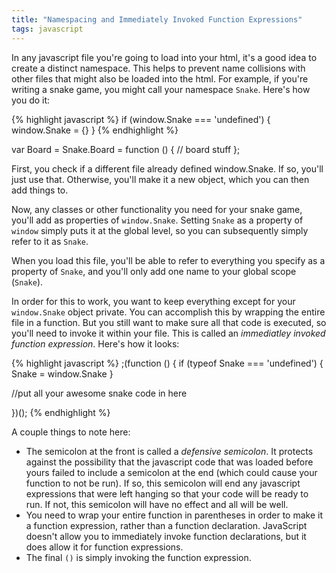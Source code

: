 ```yaml
---
title: "Namespacing and Immediately Invoked Function Expressions"
tags: javascript
---
```


In any javascript file you're going to load into your html, it's a good idea to create a distinct namespace. This helps to prevent name collisions with other files that might also be loaded into the html. For example, if you're writing a snake game, you might call your namespace `Snake`. Here's how you do it:

{% highlight javascript %}
if (window.Snake === 'undefined') {
  window.Snake = {}
}
{% endhighlight %}

var Board = Snake.Board = function () {
  // board stuff
};
    
First, you check if a different file already defined window.Snake. If so, you'll just use that. Otherwise, you'll make it a new object, which you can then add things to. 

Now, any classes or other functionality you need for your snake game, you'll add as properties of `window.Snake`. Setting `Snake` as a property of `window` simply puts it at the global level, so you can subsequently simply refer to it as `Snake`.

When you load this file, you'll be able to refer to everything you specify as a property of `Snake`, and you'll only add one name to your global scope (`Snake`).

In order for this to work, you want to keep everything except for your `window.Snake` object private. You can accomplish this by wrapping the entire file in a function. But you still want to make sure all that code is executed, so you'll need to invoke it within your file. This is called an <em>immediatley invoked function expression</em>. Here's how it looks:

{% highlight javascript %}
;(function () {
  if (typeof Snake === 'undefined') {
    Snake = window.Snake
  }
  
  //put all your awesome snake code in here
  
  })();
{% endhighlight %}
      
A couple things to note here:

  * The semicolon at the front is called a <em>defensive semicolon</em>. It protects against the possibility that the javascript code that was loaded before yours failed to include a semicolon at the end (which could cause your function to not be run). If so, this semicolon will end any javascript expressions that were left hanging so that your code will be ready to run. If not, this semicolon will have no effect and all will be well.
  * You need to wrap your entire function in parentheses in order to make it a function expression, rather than a function declaration. JavaScript doesn't allow you to immediately invoke function declarations, but it does allow it for function expressions.
  * The final `()` is simply invoking the function expression.